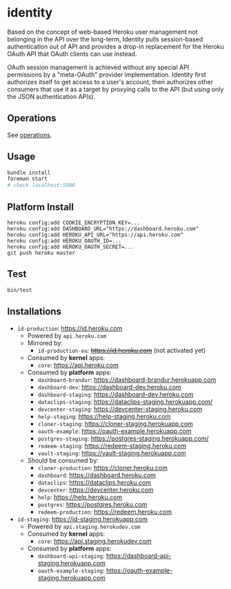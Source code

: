 # identity

Based on the concept of web-based Heroku user management not belonging in the API over the long-term, Identity pulls session-based authentication out of API and provides a drop-in replacement for the Heroku OAuth API that OAuth clients can use instead.

OAuth session management is achieved without any special API permissions by a "meta-OAuth" provider implementation. Identity first authorizes itself to get access to a user's account, then authorizes other consumers that use it as a target by proxying calls to the API (but using only the JSON authentication APIs).

## Operations

See [operations](https://github.com/heroku/identity/tree/master/operations.md).

## Usage

``` bash
bundle install
foreman start
# check localhost:5000
```

## Platform Install

```
heroku config:add COOKIE_ENCRYPTION_KEY=...
heroku config:add DASHBOARD_URL="https://dashboard.heroku.com"
heroku config:add HEROKU_API_URL="https://api.heroku.com"
heroku config:add HEROKU_OAUTH_ID=...
heroku config:add HEROKU_OAUTH_SECRET=...
git push heroku master
```

## Test

``` bash
bin/test
```

## Installations

* `id-production`: https://id.heroku.com
    * Powered by `api.heroku.com`
    * Mirrored by:
        * `id-production-eu`: ~~https://id.heroku.com~~ (not activated yet)
    * Consumed by **kernel** apps:
       * `core`: https://api.heroku.com
    * Consumed by **platform** apps:
        * `dashboard-brandur`: https://dashboard-brandur.herokuapp.com
        * `dashboard-dev`: https://dashboard-dev.heroku.com
        * `dashboard-staging`: https://dashboard-dev.heroku.com
        * `dataclips-staging`: https://dataclips-staging.herokuapp.com/
        * `devcenter-staging`: https://devcenter-staging.heroku.com
        * `help-staging`: https://help-staging.heroku.com
        * `cloner-staging`: https://cloner-staging.herokuapp.com
        * `oauth-example`: https://oauth-example.herokuapp.com
        * `postgres-staging`: https://postgres-staging.herokuapp.com/
        * `redeem-staging`: https://redeem-staging.heroku.com
        * `vault-staging`: https://vault-staging.herokuapp.com
    * Should be consumed by:
        * `cloner-production`: https://cloner.heroku.com
        * `dashboard`: https://dashboard.heroku.com
        * `dataclips`: https://dataclips.heroku.com
        * `devcenter`: https://devcenter.heroku.com
        * `help`: https://help.heroku.com
        * `postgres`: https://postgres.heroku.com
        * `redeem-production`: https://redeem.heroku.com
* `id-staging`: https://id-staging.herokuapp.com
    * Powered by `api.staging.herokudev.com`
    * Consumed by **kernel** apps:
       * `core`: https://api.staging.herokudev.com
    * Consumed by **platform** apps:
        * `dashboard-api-staging`: https://dashboard-api-staging.herokuapp.com
        * `oauth-example-staging`: https://oauth-example-staging.herokuapp.com
